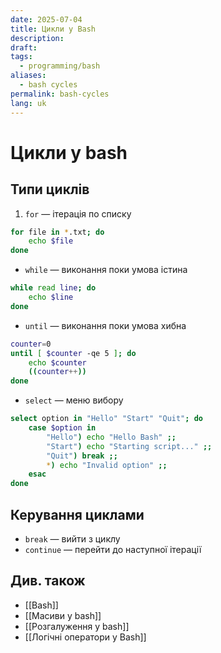 ```yaml
---
date: 2025-07-04
title: Цикли у Bash
description: 
draft: 
tags:
  - programming/bash
aliases:
  - bash cycles
permalink: bash-cycles
lang: uk
---
```

# Цикли у bash

## Типи циклів

1. `for` — ітерація по списку

```bash
for file in *.txt; do
	echo $file
done
```

- `while` — виконання поки умова істина

```bash
while read line; do
	echo $line
done
```

- `until` — виконання поки умова хибна

```bash
counter=0
until [ $counter -qe 5 ]; do
	echo $counter
	((counter++))
done
```

- `select` — меню вибору

```bash
select option in "Hello" "Start" "Quit"; do
	case $option in
		"Hello") echo "Hello Bash" ;;
		"Start") echo "Starting script..." ;;
		"Quit") break ;;
		*) echo "Invalid option" ;;
	esac
done
```


## Керування циклами

- `break` — вийти з циклу
- `continue` — перейти до наступної ітерації


## Див. також

- [[Bash]]
- [[Масиви у bash]]
- [[Розгалуження у bash]]
- [[Логічні оператори у Bash]]